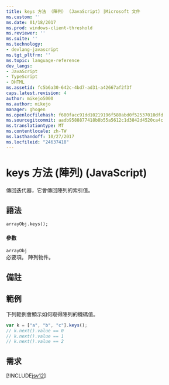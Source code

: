 ```yaml
---
title: keys 方法 （陣列） (JavaScript) |Microsoft 文件
ms.custom: ''
ms.date: 01/18/2017
ms.prod: windows-client-threshold
ms.reviewer: ''
ms.suite: ''
ms.technology:
- devlang-javascript
ms.tgt_pltfrm: ''
ms.topic: language-reference
dev_langs:
- JavaScript
- TypeScript
- DHTML
ms.assetid: fc5b6a30-642c-4bd7-ad31-a42667af2f3f
caps.latest.revision: 4
author: mikejo5000
ms.author: mikejo
manager: ghogen
ms.openlocfilehash: f600facc91dd10219196f580abd0f52537010dfd
ms.sourcegitcommit: aadb9588877418b8b55a5612c1d3842d4520ca4c
ms.translationtype: MT
ms.contentlocale: zh-TW
ms.lasthandoff: 10/27/2017
ms.locfileid: "24637418"
---
```

# <a name="keys-method-array-javascript"></a>keys 方法 (陣列) (JavaScript)
傳回迭代器，它會傳回陣列的索引值。  
  
## <a name="syntax"></a>語法  
  
```  
arrayObj.keys();  
```  
  
#### <a name="parameters"></a>參數  
 `arrayObj`  
 必要項。 陣列物件。  
  
## <a name="remarks"></a>備註  
  
## <a name="example"></a>範例  
 下列範例會顯示如何取得陣列的機碼值。  
  
```JavaScript  
var k = ["a", "b", "c"].keys();  
// k.next().value == 0  
// k.next().value == 1  
// k.next().value == 2   
```  
  
## <a name="requirements"></a>需求  
 [!INCLUDE[jsv12](../../javascript/reference/includes/jsv12-md.md)]